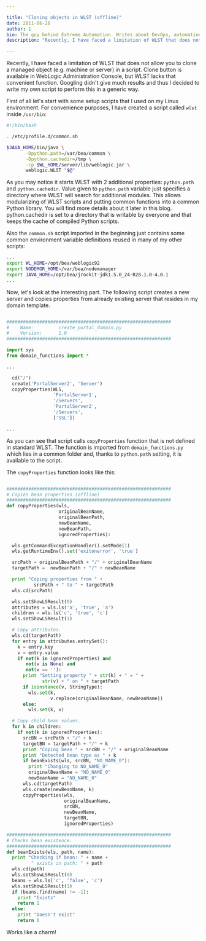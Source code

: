 ```yaml
---

title: "Cloning objects in WLST (offline)"
date: 2011-06-28
author: 1
bio: The guy behind Extreme Automation. Writes about DevOps, automation, enterprise processes, open-source, start-up life. Travels the world.
description: "Recently, I have faced a limitation of WLST that does not allow you to clone a managed object (e.g. machine or server) in a script. Clone button is available in WebLogic Administration Console, but WLST lacks that convenient function. Googling didn't give much results and thus I decided to write my own script to perform this in a generic way."

---
```


Recently, I have faced a limitation of WLST that does not allow you to clone a managed object (e.g. machine or server) in a script. Clone button is available in WebLogic Administration Console, but WLST lacks that convenient function. Googling didn't give much results and thus I decided to write my own script to perform this in a generic way.

First of all let's start with some setup scripts that I used on my Linux environment. For convenience purposes, I have created a script called `wlst` inside `/usr/bin`:

```bash
#!/bin/bash

. /etc/profile.d/common.sh

$JAVA_HOME/bin/java \
       -Dpython.path=/var/bea/common \
       -Dpython.cachedir=/tmp \
       -cp $WL_HOME/server/lib/weblogic.jar \
       weblogic.WLST "$@"

```

As you may notice it starts WLST with 2 additional properties: `python.path` and `python.cachedir`. Value given to `python.path` variable just specifies a directory where WLST will search for additional modules. This allows modularizing of WLST scripts and putting common functions into a common Python library. You will find more details about it later in this blog. python.cachedir is set to a directory that is writable by everyone and that keeps the cache of compiled Python scripts.

Also the `common.sh` script imported in the beginning just contains some common environment variable definitions reused in many of my other scripts:

```bash
...
export WL_HOME=/opt/bea/weblogic92
export NODEMGR_HOME=/var/bea/nodemanager
export JAVA_HOME=/opt/bea/jrockit-jdk1.5.0_24-R28.1.0-4.0.1
...

```

Now, let's look at the interesting part. The following script creates a new server and copies properties from already existing server that resides in my domain template.

```python

############################################################
#    Name:         create_portal_domain.py
#    Version:      1.0
############################################################

import sys
from domain_functions import *

...

  cd("/")
  create('PortalServer2', 'Server')
  copyProperties(WLS,
                 'PortalServer1',
                 '/Servers',
                 'PortalServer2',
                 '/Servers',
                 ['SSL'])

...
```

As you can see that script calls `copyProperties` function that is not defined in standard WLST. The function is imported from `domain_functions.py` which lies in a common folder and, thanks to `python.path` setting, it is available to the script.

The `copyProperties` function looks like this:

```python

############################################################
# Copies bean properties (offline)
############################################################
def copyProperties(wls,
                   originalBeanName,
                   originalBeanPath,
                   newBeanName,
                   newBeanPath,
                   ignoredProperties):

  wls.getCommandExceptionHandler().setMode(1)
  wls.getRuntimeEnv().set('exitonerror', 'true')

  srcPath = originalBeanPath + "/" + originalBeanName
  targetPath =  newBeanPath + "/" + newBeanName

  print "Coping properties from " +
          srcPath + " to " + targetPath
  wls.cd(srcPath)

  wls.setShowLSResult(0)
  attributes = wls.ls('a', 'true', 'a')
  children = wls.ls('c', 'true', 'c')
  wls.setShowLSResult(1)

  # Copy attributes.
  wls.cd(targetPath)
  for entry in attributes.entrySet():
    k = entry.key
    v = entry.value
    if not(k in ignoredProperties) and
       not(v is None) and
       not(v == ''):
      print "Setting property " + str(k) + " = " +
             str(v) + " on " + targetPath
      if isinstance(v, StringType):
        wls.set(k,
                v.replace(originalBeanName, newBeanName))
      else:
        wls.set(k, v)

  # Copy child bean values.
  for k in children:
    if not(k in ignoredProperties):
      srcBN = srcPath + "/" + k
      targetBN = targetPath + "/" + k
      print "Coping bean " + srcBN + "/" + originalBeanName
      print "Detected bean type as " + k
      if beanExists(wls, srcBN, "NO_NAME_0"):
        print "Changing to NO_NAME_0"
        originalBeanName = "NO_NAME_0"
        newBeanName = "NO_NAME_0"
      wls.cd(targetPath)
      wls.create(newBeanName, k)
      copyProperties(wls,
                     originalBeanName,
                     srcBN,
                     newBeanName,
                     targetBN,
                     ignoredProperties)

############################################################
# Checks bean existence.
############################################################
def beanExists(wls, path, name):
  print "Checking if bean: " + name +
         " exists in path: " + path
  wls.cd(path)
  wls.setShowLSResult(0)
  beans = wls.ls('c', 'false', 'c')
  wls.setShowLSResult(1)
  if (beans.find(name) != -1):
    print "Exists"
    return 1
  else:
    print "Doesn't exist"
    return 0

```

Works like a charm!

